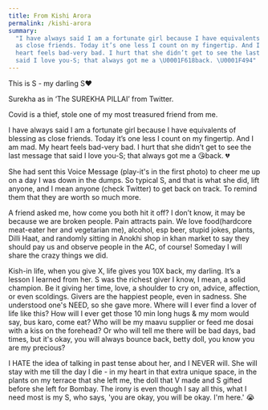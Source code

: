 ```yaml
---
title: From Kishi Arora
permalink: /kishi-arora
summary:
  "I have always said I am a fortunate girl because I have equivalents of blessing
  as close friends. Today it’s one less I count on my fingertip. And I am mad. My
  heart feels bad-very bad. I hurt that she didn’t get to see the last message that
  said I love you-S; that always got me a \U0001F618back. \U0001F494"
---
```


This is S - my darling S❤️

Surekha as in ‘The SUREKHA PILLAI’ from Twitter. ️

Covid is a thief, stole one of my most treasured friend from me.

I have always said I am a fortunate girl because I have equivalents of blessing as close friends. Today it’s one less I count on my fingertip. And I am mad. My heart feels bad-very bad. I hurt that she didn’t get to see the last message that said I love you-S; that always got me a 😘back. 💔

She had sent this Voice Message (play-it's in the first photo) to cheer me up on a day I was down in the dumps. So typical S, and that is what she did, lift anyone, and I mean anyone (check Twitter) to get back on track. To remind them that they are worth so much more.

A friend asked me, how come you both hit it off? I don’t know, it may be because we are broken people. Pain attracts pain. We love food(hardcore meat-eater her and vegetarian me), alcohol, esp beer, stupid jokes, plants, Dilli Haat, and randomly sitting in Anokhi shop in khan market to say they should pay us and observe people in the AC, of course! Someday I will share the crazy things we did.

Kish-in life, when you give X, life gives you 10X back, my darling. It’s a lesson I learned from her. S was the richest giver I know, I mean, a solid champion. Be it giving her time, love, a shoulder to cry on, advice, affection, or even scoldings. Givers are the happiest people, even in sadness. She understood one's NEED, so she gave more. Where will I ever find a lover of life like this? How will I ever get those 10 min long hugs & my mom would say, bus karo, come eat? Who will be my maavu supplier or feed me dosai with a kiss on the forehead? Or who will tell me there will be bad days, bad times, but it's okay, you will always bounce back, betty doll, you know you are my precious?

I HATE the idea of talking in past tense about her, and I NEVER will. She will stay with me till the day I die - in my heart in that extra unique space, in the plants on my terrace that she left me, the doll that V made and S gifted before she left for Bombay. The irony is even though I say all this, what I need most is my S, who says, 'you are okay, you will be okay. I'm here.' 😭
